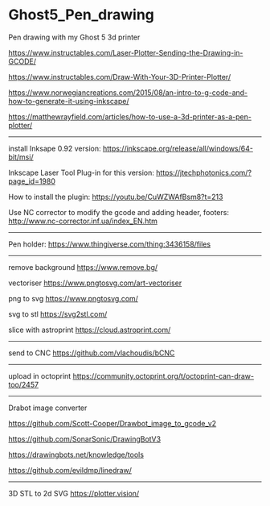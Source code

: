 # Ghost5_Pen_drawing
Pen drawing with my Ghost 5 3d printer

https://www.instructables.com/Laser-Plotter-Sending-the-Drawing-in-GCODE/

https://www.instructables.com/Draw-With-Your-3D-Printer-Plotter/

https://www.norwegiancreations.com/2015/08/an-intro-to-g-code-and-how-to-generate-it-using-inkscape/

https://matthewrayfield.com/articles/how-to-use-a-3d-printer-as-a-pen-plotter/
****
install Inksape 0.92 version:
https://inkscape.org/release/all/windows/64-bit/msi/

Inkscape Laser Tool Plug-in for this version:
https://jtechphotonics.com/?page_id=1980

How to install the plugin:
https://youtu.be/CuWZWAfBsm8?t=213

Use NC corrector to modify the gcode and adding header, footers:
http://www.nc-corrector.inf.ua/index_EN.htm
****

Pen holder:
https://www.thingiverse.com/thing:3436158/files
****
remove background
https://www.remove.bg/

vectoriser
https://www.pngtosvg.com/art-vectoriser

png to svg 
https://www.pngtosvg.com/

svg to stl
https://svg2stl.com/

slice with astroprint
https://cloud.astroprint.com/
****
send to CNC
https://github.com/vlachoudis/bCNC

****
upload in octoprint
https://community.octoprint.org/t/octoprint-can-draw-too/2457
****

Drabot image converter

https://github.com/Scott-Cooper/Drawbot_image_to_gcode_v2

https://github.com/SonarSonic/DrawingBotV3

https://drawingbots.net/knowledge/tools

https://github.com/evildmp/linedraw/
****

3D STL to 2d SVG
https://plotter.vision/

